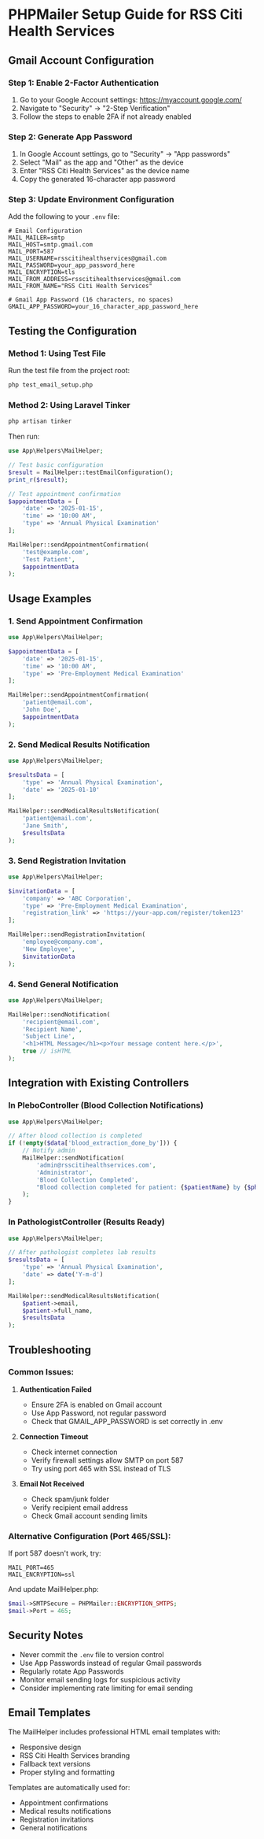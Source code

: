# PHPMailer Setup Guide for RSS Citi Health Services

## Gmail Account Configuration

### Step 1: Enable 2-Factor Authentication
1. Go to your Google Account settings: https://myaccount.google.com/
2. Navigate to "Security" → "2-Step Verification"
3. Follow the steps to enable 2FA if not already enabled

### Step 2: Generate App Password
1. In Google Account settings, go to "Security" → "App passwords"
2. Select "Mail" as the app and "Other" as the device
3. Enter "RSS Citi Health Services" as the device name
4. Copy the generated 16-character app password

### Step 3: Update Environment Configuration
Add the following to your `.env` file:

```env
# Email Configuration
MAIL_MAILER=smtp
MAIL_HOST=smtp.gmail.com
MAIL_PORT=587
MAIL_USERNAME=rsscitihealthservices@gmail.com
MAIL_PASSWORD=your_app_password_here
MAIL_ENCRYPTION=tls
MAIL_FROM_ADDRESS=rsscitihealthservices@gmail.com
MAIL_FROM_NAME="RSS Citi Health Services"

# Gmail App Password (16 characters, no spaces)
GMAIL_APP_PASSWORD=your_16_character_app_password_here
```

## Testing the Configuration

### Method 1: Using Test File
Run the test file from the project root:
```bash
php test_email_setup.php
```

### Method 2: Using Laravel Tinker
```bash
php artisan tinker
```

Then run:
```php
use App\Helpers\MailHelper;

// Test basic configuration
$result = MailHelper::testEmailConfiguration();
print_r($result);

// Test appointment confirmation
$appointmentData = [
    'date' => '2025-01-15',
    'time' => '10:00 AM',
    'type' => 'Annual Physical Examination'
];

MailHelper::sendAppointmentConfirmation(
    'test@example.com',
    'Test Patient',
    $appointmentData
);
```

## Usage Examples

### 1. Send Appointment Confirmation
```php
use App\Helpers\MailHelper;

$appointmentData = [
    'date' => '2025-01-15',
    'time' => '10:00 AM',
    'type' => 'Pre-Employment Medical Examination'
];

MailHelper::sendAppointmentConfirmation(
    'patient@email.com',
    'John Doe',
    $appointmentData
);
```

### 2. Send Medical Results Notification
```php
use App\Helpers\MailHelper;

$resultsData = [
    'type' => 'Annual Physical Examination',
    'date' => '2025-01-10'
];

MailHelper::sendMedicalResultsNotification(
    'patient@email.com',
    'Jane Smith',
    $resultsData
);
```

### 3. Send Registration Invitation
```php
use App\Helpers\MailHelper;

$invitationData = [
    'company' => 'ABC Corporation',
    'type' => 'Pre-Employment Medical Examination',
    'registration_link' => 'https://your-app.com/register/token123'
];

MailHelper::sendRegistrationInvitation(
    'employee@company.com',
    'New Employee',
    $invitationData
);
```

### 4. Send General Notification
```php
use App\Helpers\MailHelper;

MailHelper::sendNotification(
    'recipient@email.com',
    'Recipient Name',
    'Subject Line',
    '<h1>HTML Message</h1><p>Your message content here.</p>',
    true // isHTML
);
```

## Integration with Existing Controllers

### In PleboController (Blood Collection Notifications)
```php
use App\Helpers\MailHelper;

// After blood collection is completed
if (!empty($data['blood_extraction_done_by'])) {
    // Notify admin
    MailHelper::sendNotification(
        'admin@rsscitihealthservices.com',
        'Administrator',
        'Blood Collection Completed',
        "Blood collection completed for patient: {$patientName} by {$phlebotomistName}"
    );
}
```

### In PathologistController (Results Ready)
```php
use App\Helpers\MailHelper;

// After pathologist completes lab results
$resultsData = [
    'type' => 'Annual Physical Examination',
    'date' => date('Y-m-d')
];

MailHelper::sendMedicalResultsNotification(
    $patient->email,
    $patient->full_name,
    $resultsData
);
```

## Troubleshooting

### Common Issues:

1. **Authentication Failed**
   - Ensure 2FA is enabled on Gmail account
   - Use App Password, not regular password
   - Check that GMAIL_APP_PASSWORD is set correctly in .env

2. **Connection Timeout**
   - Check internet connection
   - Verify firewall settings allow SMTP on port 587
   - Try using port 465 with SSL instead of TLS

3. **Email Not Received**
   - Check spam/junk folder
   - Verify recipient email address
   - Check Gmail account sending limits

### Alternative Configuration (Port 465/SSL):
If port 587 doesn't work, try:
```env
MAIL_PORT=465
MAIL_ENCRYPTION=ssl
```

And update MailHelper.php:
```php
$mail->SMTPSecure = PHPMailer::ENCRYPTION_SMTPS;
$mail->Port = 465;
```

## Security Notes

- Never commit the `.env` file to version control
- Use App Passwords instead of regular Gmail passwords
- Regularly rotate App Passwords
- Monitor email sending logs for suspicious activity
- Consider implementing rate limiting for email sending

## Email Templates

The MailHelper includes professional HTML email templates with:
- Responsive design
- RSS Citi Health Services branding
- Fallback text versions
- Proper styling and formatting

Templates are automatically used for:
- Appointment confirmations
- Medical results notifications
- Registration invitations
- General notifications
